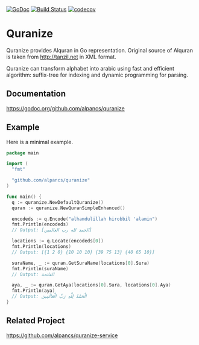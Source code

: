 [![GoDoc](https://godoc.org/github.com/alpancs/quranize?status.svg)](https://godoc.org/github.com/alpancs/quranize)
[![Build Status](https://travis-ci.org/alpancs/quranize.svg?branch=master)](https://travis-ci.org/alpancs/quranize)
[![codecov](https://codecov.io/gh/alpancs/quranize/branch/master/graph/badge.svg)](https://codecov.io/gh/alpancs/quranize)

# Quranize

Quranize provides Alquran in Go representation.
Original source of Alquran is taken from http://tanzil.net in XML format.

Quranize can transform alphabet into arabic using fast and efficient algorithm:
suffix-tree for indexing and dynamic programming for parsing.

## Documentation

https://godoc.org/github.com/alpancs/quranize

## Example

Here is a minimal example.
```go
package main

import (
  "fmt"

  "github.com/alpancs/quranize"
)

func main() {
  q := quranize.NewDefaultQuranize()
  quran := quranize.NewQuranSimpleEnhanced()

  encodeds := q.Encode("alhamdulillah hirobbil 'alamin")
  fmt.Println(encodeds)
  // Output: [الحمد لله رب العالمين]

  locations := q.Locate(encodeds[0])
  fmt.Println(locations)
  // Output: [{1 2 0} {10 10 10} {39 75 13} {40 65 10}]

  suraName, _ := quran.GetSuraName(locations[0].Sura)
  fmt.Println(suraName)
  // Output: الفاتحة

  aya, _ := quran.GetAya(locations[0].Sura, locations[0].Aya)
  fmt.Println(aya)
  // Output: الْحَمْدُ لِلَّهِ رَبِّ الْعَالَمِينَ
}
```

## Related Project

https://github.com/alpancs/quranize-service
